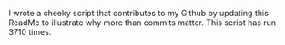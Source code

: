 I wrote a cheeky script that contributes to my Github by updating this ReadMe to illustrate why more than commits matter. This script has run 3710 times.